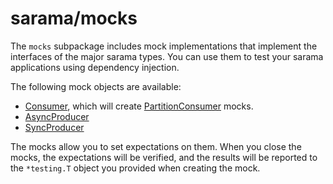 # sarama/mocks

The `mocks` subpackage includes mock implementations that implement the interfaces of the major sarama types.
You can use them to test your sarama applications using dependency injection.

The following mock objects are available:

- [Consumer](https://pkg.go.dev/github.com/awesomeUA/sarama/mocks#Consumer), which will create [PartitionConsumer](https://pkg.go.dev/github.com/awesomeUA/sarama/mocks#PartitionConsumer) mocks.
- [AsyncProducer](https://pkg.go.dev/github.com/awesomeUA/sarama/mocks#AsyncProducer)
- [SyncProducer](https://pkg.go.dev/github.com/awesomeUA/sarama/mocks#SyncProducer)

The mocks allow you to set expectations on them. When you close the mocks, the expectations will be verified,
and the results will be reported to the `*testing.T` object you provided when creating the mock.
